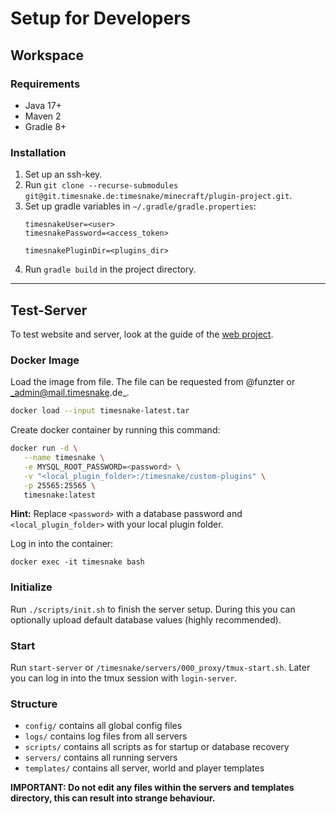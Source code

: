 # Setup for Developers

## Workspace

### Requirements

- Java 17+
- Maven 2
- Gradle 8+

### Installation

1. Set up an ssh-key.
2. Run `git clone --recurse-submodules git@git.timesnake.de:timesnake/minecraft/plugin-project.git`.
3. Set up gradle variables in `~/.gradle/gradle.properties`:
    ```
   timesnakeUser=<user>
   timesnakePassword=<access_token>

   timesnakePluginDir=<plugins_dir>
   ```
4. Run `gradle build` in the project directory.

---

## Test-Server

To test website and server, look at the guide of the [web project].

### Docker Image

Load the image from file. The file can be requested from @funzter or _admin@mail.timesnake.de_.

```bash
docker load --input timesnake-latest.tar
```

Create docker container by running this command:

```bash
docker run -d \
   --name timesnake \
   -e MYSQL_ROOT_PASSWORD=<password> \
   -v "<local_plugin_folder>:/timesnake/custom-plugins" \
   -p 25565:25565 \
   timesnake:latest
```

**Hint:** Replace `<password>` with a database password and `<local_plugin_folder>` with your
local plugin folder.

Log in into the container:

```
docker exec -it timesnake bash
```

### Initialize

Run `./scripts/init.sh` to finish the server setup. During this you can optionally upload default
database values (highly recommended).

### Start

Run `start-server` or `/timesnake/servers/000_proxy/tmux-start.sh`.
Later you can log in into the tmux session with `login-server`.

### Structure

- `config/` contains all global config files
- `logs/` contains log files from all servers
- `scripts/` contains all scripts as for startup or database recovery
- `servers/` contains all running servers
- `templates/` contains all server, world and player templates

**IMPORTANT: Do not edit any files within the servers and templates directory, this can result into
strange behaviour.**

[web project]: https://git.timesnake.de/timesnake/vaadin